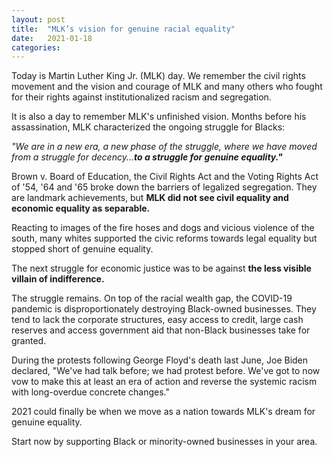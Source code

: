 ```yaml
---
layout: post
title:  "MLK’s vision for genuine racial equality"
date:   2021-01-18
categories: 
---
```

Today is Martin Luther King Jr. (MLK) day. We remember the civil rights movement and the vision and courage of MLK and many others who fought for their rights against institutionalized racism and segregation.

It is also a day to remember MLK's unfinished vision. Months before his assassination, MLK characterized the ongoing struggle for Blacks:

_"We are in a new era, a new phase of the struggle, where we have moved from a struggle for decency...**to a struggle for genuine equality."**_

Brown v. Board of Education, the Civil Rights Act and the Voting Rights Act of '54, '64 and '65 broke down the barriers of legalized segregation. They are landmark achievements, but **MLK did not see civil equality and economic equality as separable.**

Reacting to images of the fire hoses and dogs and vicious violence of the south, many whites supported the civic reforms towards legal equality but stopped short of genuine equality. 

The next struggle for economic justice was to be against **the less visible villain of indifference.**

The struggle remains. On top of the racial wealth gap, the COVID-19 pandemic is disproportionately destroying Black-owned businesses. They tend to lack the corporate structures, easy access to credit, large cash reserves and access government aid that non-Black businesses take for granted.

During the protests following George Floyd's death last June, Joe Biden declared, "We've had talk before; we had protest before. We've got to now vow to make this at least an era of action and reverse the systemic racism with long-overdue concrete changes."

2021 could finally be when we move as a nation towards MLK's dream for genuine equality. 

Start now by supporting Black or minority-owned businesses in your area.

